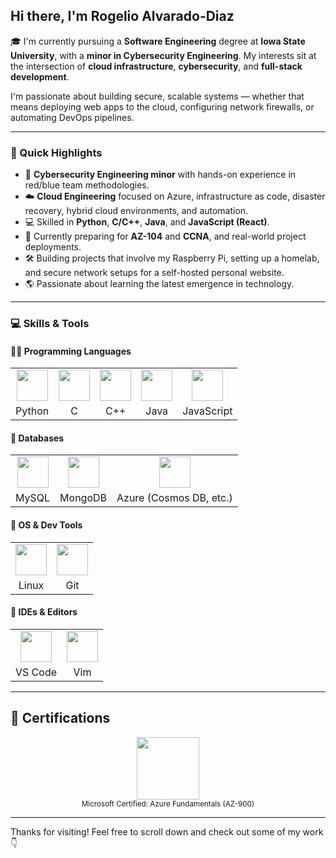## Hi there, I'm Rogelio Alvarado-Diaz

🎓 I'm currently pursuing a **Software Engineering** degree at **Iowa State University**, with a **minor in Cybersecurity Engineering**. My interests sit at the intersection of **cloud infrastructure**, **cybersecurity**, and **full-stack development**.

I'm passionate about building secure, scalable systems — whether that means deploying web apps to the cloud, configuring network firewalls, or automating DevOps pipelines.

--------------------------------------------------------------------------------

### 🌟 Quick Highlights

- 🔐 **Cybersecurity Engineering minor** with hands-on experience in red/blue team methodologies.
- ☁️ **Cloud Engineering** focused on Azure, infrastructure as code, disaster recovery, hybrid cloud environments, and automation.
- 💻 Skilled in **Python**, **C/C++**, **Java**, and **JavaScript (React)**.
- 🧪 Currently preparing for **AZ-104** and **CCNA**, and real-world project deployments.
- 🛠️ Building projects that involve my Raspberry Pi, setting up a homelab, and secure network setups for a self-hosted personal website.
- 🌎 Passionate about learning the latest emergence in technology.

--------------------------------------------------------------------------------

### 💻 Skills & Tools

#### 👨‍💻 Programming Languages

<table>
  <tr align="center">
    <td><img src="https://cdn.jsdelivr.net/gh/devicons/devicon/icons/python/python-original.svg" width="50"/></td>
    <td><img src="https://cdn.jsdelivr.net/gh/devicons/devicon/icons/c/c-original.svg" width="50"/></td>
    <td><img src="https://cdn.jsdelivr.net/gh/devicons/devicon/icons/cplusplus/cplusplus-original.svg" width="50"/></td>
    <td><img src="https://cdn.jsdelivr.net/gh/devicons/devicon/icons/java/java-original.svg" width="50"/></td>
    <td><img src="https://cdn.jsdelivr.net/gh/devicons/devicon/icons/javascript/javascript-original.svg" width="50"/></td>
  </tr>
  <tr align="center">
    <td>Python</td>
    <td>C</td>
    <td>C++</td>
    <td>Java</td>
    <td>JavaScript</td>
  </tr>
</table>

#### 🧠 Databases

<table>
  <tr align="center">
    <td><img src="https://cdn.jsdelivr.net/gh/devicons/devicon/icons/mysql/mysql-original.svg" width="50"/></td>
    <td><img src="https://cdn.jsdelivr.net/gh/devicons/devicon/icons/mongodb/mongodb-original.svg" width="50"/></td>
    <td><img src="https://cdn.jsdelivr.net/gh/devicons/devicon/icons/azure/azure-original.svg" width="50"/></td>
  </tr>
  <tr align="center">
    <td>MySQL</td>
    <td>MongoDB</td>
    <td>Azure (Cosmos DB, etc.)</td>
  </tr>
</table>

#### 🐧 OS & Dev Tools

<table>
  <tr align="center">
    <td><img src="https://cdn.jsdelivr.net/gh/devicons/devicon/icons/linux/linux-original.svg" width="50"/></td>
    <td><img src="https://cdn.jsdelivr.net/gh/devicons/devicon/icons/git/git-original.svg" width="50"/></td>
  </tr>
  <tr align="center">
    <td>Linux</td>
    <td>Git</td>
  </tr>
</table>

#### 🧰 IDEs & Editors

<table>
  <tr align="center">
    <td><img src="https://cdn.jsdelivr.net/gh/devicons/devicon/icons/vscode/vscode-original.svg" width="50"/></td>
    <td><img src="https://cdn.jsdelivr.net/gh/devicons/devicon/icons/vim/vim-original.svg" width="50"/></td>
  </tr>
  <tr align="center">
    <td>VS Code</td>
    <td>Vim</td>
  </tr>
</table>

--------------------------------------------------------------------------------

## 📜 Certifications

<p align="center">
  <img src="https://learn.microsoft.com/en-us/media/learn/certification/badges/microsoft-certified-fundamentals-badge.svg" width="100"/><br>
  <sub>Microsoft Certified: Azure Fundamentals (AZ-900)</sub>
</p>

--------------------------------------------------------------------------------

Thanks for visiting! Feel free to scroll down and check out some of my work 👇

<!--
**RogelioAlvarad6/RogelioAlvarad6** is a ✨ _special_ ✨ repository because its `README.md` (this file) appears on your GitHub profile.

Here are some ideas to get you started:

- 🔭 I’m currently working on ...
- 🌱 I’m currently learning ...
- 👯 I’m looking to collaborate on ...
- 🤔 I’m looking for help with ...
- 💬 Ask me about ...
- 📫 How to reach me: ...
- 😄 Pronouns: ...
- ⚡ Fun fact: ...
-->
